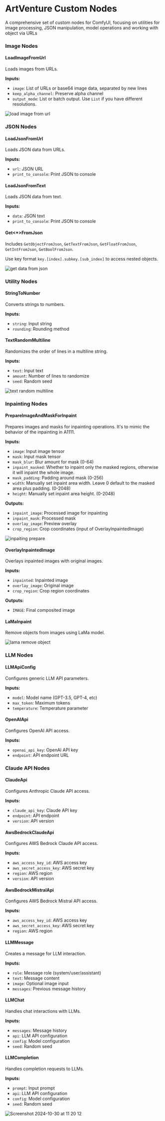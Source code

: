 # ArtVenture Custom Nodes

A comprehensive set of custom nodes for ComfyUI, focusing on utilities for image processing, JSON manipulation, model operations and working with object via URLs

### Image Nodes

#### LoadImageFromUrl

Loads images from URLs.

**Inputs:**

- `image`: List of URLs or base64 image data, separated by new lines
- `keep_alpha_channel`: Preserve alpha channel
- `output_mode`: List or batch output. Use `List` if you have different resolutions.

![load image from url](https://github.com/user-attachments/assets/9da4840c-925e-4e0c-984a-5412282aee79)

### JSON Nodes

#### LoadJsonFromUrl

Loads JSON data from URLs.

**Inputs:**

- `url`: JSON URL
- `print_to_console`: Print JSON to console

#### LoadJsonFromText

Loads JSON data from text.

**Inputs:**

- `data`: JSON text
- `print_to_console`: Print JSON to console

#### Get<\*>FromJson

Includes `GetObjectFromJson`, `GetTextFromJson`, `GetFloatFromJson`, `GetIntFromJson`, `GetBoolFromJson`.

Use key format `key.[index].subkey.[sub_index]` to access nested objects.

![get data from json](https://github.com/user-attachments/assets/a71793d6-9661-441c-a15c-66b2dcaa7972)

### Utility Nodes

#### StringToNumber

Converts strings to numbers.

**Inputs:**

- `string`: Input string
- `rounding`: Rounding method

#### TextRandomMultiline

Randomizes the order of lines in a multiline string.

**Inputs:**

- `text`: Input text
- `amount`: Number of lines to randomize
- `seed`: Random seed

![text random multiline](https://github.com/user-attachments/assets/86f811e3-579e-4ccc-81a3-e216cd851d3c)

### Inpainting Nodes

#### PrepareImageAndMaskForInpaint

Prepares images and masks for inpainting operations. It's to mimic the behavior of the inpainting in A1111.

**Inputs:**

- `image`: Input image tensor
- `mask`: Input mask tensor
- `mask_blur`: Blur amount for mask (0-64)
- `inpaint_masked`: Whether to inpaint only the masked regions, otherwise it will inpaint the whole image.
- `mask_padding`: Padding around mask (0-256)
- `width`: Manually set inpaint area width. Leave 0 default to the masked area plus padding. (0-2048)
- `height`: Manually set inpaint area height. (0-2048)

**Outputs:**

- `inpaint_image`: Processed image for inpainting
- `inpaint_mask`: Processed mask
- `overlay_image`: Preview overlay
- `crop_region`: Crop coordinates (input of OverlayInpaintedImage)

![inpaiting prepare](https://github.com/user-attachments/assets/38e87c04-7a64-4a62-a462-054396b3de14)

#### OverlayInpaintedImage

Overlays inpainted images with original images.

**Inputs:**

- `inpainted`: Inpainted image
- `overlay_image`: Original image
- `crop_region`: Crop region coordinates

**Outputs:**

- `IMAGE`: Final composited image

#### LaMaInpaint

Remove objects from images using LaMa model.

![lama remove object](https://github.com/user-attachments/assets/c28bbd8b-d55f-4fa5-bbc9-ace267382bd0)

### LLM Nodes

#### LLMApiConfig

Configures generic LLM API parameters.

**Inputs:**

- `model`: Model name (GPT-3.5, GPT-4, etc)
- `max_token`: Maximum tokens
- `temperature`: Temperature parameter

#### OpenAIApi

Configures OpenAI API access.

**Inputs:**

- `openai_api_key`: OpenAI API key
- `endpoint`: API endpoint URL

### Claude API Nodes

#### ClaudeApi

Configures Anthropic Claude API access.

**Inputs:**

- `claude_api_key`: Claude API key
- `endpoint`: API endpoint
- `version`: API version

#### AwsBedrockClaudeApi

Configures AWS Bedrock Claude API access.

**Inputs:**

- `aws_access_key_id`: AWS access key
- `aws_secret_access_key`: AWS secret key
- `region`: AWS region
- `version`: API version

#### AwsBedrockMistralApi

Configures AWS Bedrock Mistral API access.

**Inputs:**

- `aws_access_key_id`: AWS access key
- `aws_secret_access_key`: AWS secret key
- `region`: AWS region

#### LLMMessage

Creates a message for LLM interaction.

**Inputs:**

- `role`: Message role (system/user/assistant)
- `text`: Message content
- `image`: Optional image input
- `messages`: Previous message history

#### LLMChat

Handles chat interactions with LLMs.

**Inputs:**

- `messages`: Message history
- `api`: LLM API configuration
- `config`: Model configuration
- `seed`: Random seed

#### LLMCompletion

Handles completion requests to LLMs.

**Inputs:**

- `prompt`: Input prompt
- `api`: LLM API configuration
- `config`: Model configuration
- `seed`: Random seed

![Screenshot 2024-10-30 at 11 20 12](https://github.com/user-attachments/assets/45b8d4fd-57cd-4bd9-8274-d3e6ac4ef938)